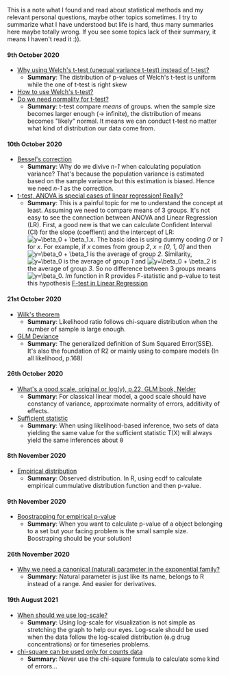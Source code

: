 This is a note what I found and read about statistical methods and my relevant personal questions, maybe other topics sometimes.
I try to summarize what I have understood but life is hard, thus many summaries here maybe totally wrong. If you see some topics lack of their summary,
it means I haven't read it :)).

#### 9th October 2020
- [Why using Welch's t-test (unequal variance t-test) instead of t-test?](https://daniellakens.blogspot.com/2015/01/always-use-welchs-t-test-instead-of.html)
  - **Summary**: The distribution of p-values of Welch's t-test is uniform while the one of t-test is right skew
- [How to use Welch's t-test?](https://academic.oup.com/beheco/article/17/4/688/215960)
- [Do we need normality for t-test?](https://thestatsgeek.com/2013/09/28/the-t-test-and-robustness-to-non-normality/)
  - **Summary**: t-test compare *means* of groups. when the sample size becomes larger enough (-> infinite), the distribution of means becomes "likely" normal.
  It means we can conduct t-test no matter what kind of distribution our data come from.
  
#### 10th October 2020
- [Bessel's correction](https://en.wikipedia.org/wiki/Bessel%27s_correction)
  - **Summary**: Why do we divive *n-1* when calculating population variance? That's because the population variance is estimated based on the sample variance
  but this estimation is biased. Hence we need *n-1* as the correction.
- [t-test, ANOVA is special cases of linear regression! Really?](https://lindeloev.github.io/tests-as-linear/#42_paired_samples_t-test_and_wilcoxon_matched_pairs)
  - **Summary**: This is a painful topic for me to understand the concept at least. Assuming we need to compare means of 3 groups. It's not easy to see the connection between ANOVA and Linear Regression (LR).
  First, a good new is that we can calculate Confident Interval (CI) for the slope (coeffient) and the intercept of LR: ![y=\beta_0 + \beta_1.x](https://latex.codecogs.com/svg.latex?y=\beta_0+\beta_1*x_1+\beta_2*x_2). The basic idea is using dummy coding *0* or *1* for *x*. For example, if *x* comes from group *2*, *x = [0, 1, 0]* and then ![y=\beta_0 + \beta_1](https://latex.codecogs.com/svg.latex?y=\beta_0+\beta_1) is the average of group *2*. Similarity, ![y=\beta_0](https://latex.codecogs.com/svg.latex?y=\beta_0) is the average of group *1* and ![y=\beta_0 + \beta_2](https://latex.codecogs.com/svg.latex?y=\beta_0+\beta_2) is the average of group *3*. So no difference between 3 groups means ![y=\beta_0](https://latex.codecogs.com/svg.latex?y=\beta_0). *lm* function in R provides F-statistic and p-value to test this hypothesis [F-test in Linear Regression](https://blog.minitab.com/blog/adventures-in-statistics-2/what-is-the-f-test-of-overall-significance-in-regression-analysis#:~:text=In%20general%2C%20an%20F%2Dtest,form%20of%20the%20F%2Dtest)

#### 21st October 2020
- [Wilk's theorem](https://stephens999.github.io/fiveMinuteStats/wilks.html)
  - **Summary**: Likelihood ratio follows chi-square distribution when the number of sample is large enough.
- [GLM Deviance](https://bookdown.org/egarpor/PM-UC3M/glm-deviance.html)
  - **Summary**: The generalized definition of Sum Squared Error(SSE). It's also the foundation of R2 or mainly using to compare models (In all likelihood, p.168)

#### 26th October 2020
- [What's a good scale, original or log(y), p.22, GLM book, Nelder](http://www.utstat.toronto.edu/~brunner/oldclass/2201s11/readings/glmbook.pdf)
  - **Summary**: For classical linear model, a good scale should have constancy of variance, approximate normality of errors, additivity of effects.
- [Sufficient statistic](https://en.wikipedia.org/wiki/Sufficient_statistic)
  - **Summary**: When using likelihood-based inference, two sets of data yielding the same value for the sufficient statistic T(X) will always yield the same inferences about θ
  
#### 8th November 2020
- [Empirical distribution](https://en.wikipedia.org/wiki/Empirical_distribution_function)
  - **Summary**: Observed distribution. In R, using ecdf to calculate empirical cummulative distribution function and then p-value.
  
#### 9th November 2020
- [Boostrapping for empirical p-value](https://janhove.github.io/teaching/2016/12/20/bootstrapping)
  - **Summary**: When you want to calculate p-value of a object belonging to a set but your facing problem is the small sample size. Boostraping should be your solution!

#### 26th November 2020
- [Why we need a canonical (natural) parameter in the exponential family?](https://www.quora.com/What-is-a-natural-parameter%E2%80%9D-of-an-exponential-family-and-why-is-it-helpful)
  - **Summary**: Natural parameter is just like its name, belongs to R instead of a range. And easier for derivatives.

#### 19th August 2021
- [When should we use log-scale?](https://stats.stackexchange.com/questions/27951/when-are-log-scales-appropriate)
  - **Summary**: Using log-scale for visualization is not simple as stretching the graph to help our eyes. Log-scale should be used when the data follow the log-scaled distribution (e.g drug concentrations) or for timeseries problems.
- [chi-square can be used only for counts data](#)
  - **Summary**: Never use the chi-square formula to calculate some kind of errors... 
